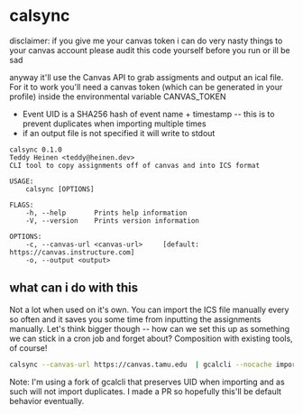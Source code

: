 # calsync

disclaimer: if you give me your canvas token i can do very nasty things to your canvas account please audit this code yourself before you run or ill be sad


anyway it'll use the Canvas API to grab assigments and output an ical file.  For it to work you'll need a canvas token (which can be generated in your profile) inside the environmental variable CANVAS_TOKEN

* Event UID is a SHA256 hash of event name + timestamp -- this is to prevent duplicates when importing multiple times
* if an output file is not specified it will write to stdout

```text
calsync 0.1.0
Teddy Heinen <teddy@heinen.dev>
CLI tool to copy assignments off of canvas and into ICS format

USAGE:
    calsync [OPTIONS]

FLAGS:
    -h, --help       Prints help information
    -V, --version    Prints version information

OPTIONS:
    -c, --canvas-url <canvas-url>     [default: https://canvas.instructure.com]
    -o, --output <output>
```

## what can i do with this

Not a lot when used on it's own.  You can import the ICS file manually every so often and it saves you some time from inputting the assignments manually.  Let's think bigger though -- how can we set this up as something we can stick in a cron job and forget about?  Composition with existing tools, of course!  

```bash
calsync --canvas-url https://canvas.tamu.edu  | gcalcli --nocache import --calendar="assignments"  
```

Note: I'm using a fork of gcalcli that preserves UID when importing and as such will not import duplicates.  I made a PR so hopefully this'll be default behavior eventually.   
